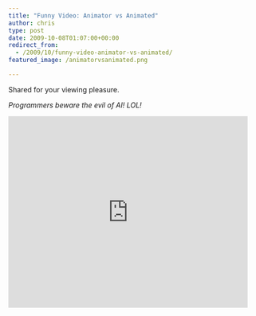 ```yaml
---
title: "Funny Video: Animator vs Animated"
author: chris
type: post
date: 2009-10-08T01:07:00+00:00
redirect_from:
  - /2009/10/funny-video-animator-vs-animated/
featured_image: /animatorvsanimated.png

---
```


Shared for your viewing pleasure.

<!--more-->

_Programmers beware the evil of AI! LOL!_

<iframe width="480" height="385" src="https://www.youtube.com/embed/0_fPV13lKm4" frameborder="0" allow="accelerometer; autoplay; encrypted-media; gyroscope; picture-in-picture" allowfullscreen></iframe>
